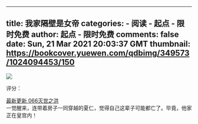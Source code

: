 
---
title: 我家隔壁是女帝
categories: 
    - 阅读
    - 起点 - 限时免费
author: 起点 - 限时免费
comments: false
date: Sun, 21 Mar 2021 20:03:37 GMT
thumbnail: https://bookcover.yuewen.com/qdbimg/349573/1024094453/150
---

<div>   
<img src="https://bookcover.yuewen.com/qdbimg/349573/1024094453/150" referrerpolicy="no-referrer"><p>评分：</p><a href="https://vipreader.qidian.com/chapter/1024094453/641919308">最新更新  066灭世之洪</a><br>
                                                一觉醒来，连带着房子一同穿越的夏仁，觉得自己这辈子可能都亡了。毕竟，他家正在皇宫内！
                                              
</div>
            